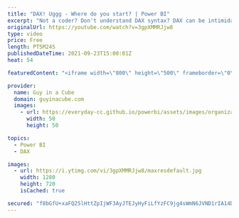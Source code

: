 ```yaml
---
title: "DAX! Uggg - Where do you start? | Power BI"
excerpt: "Not a coder? Don't understand DAX syntax? DAX can be intimidating and difficult to learn. Frustrating even! Learning DAX can make Power BI very rewarding. Adam has some resources to get you started in your journey.  Beginning the journey:  MS Learn: User DAX in Power BI Desktop (Free) https://docs.microsoft.com/learn/paths/dax-power-bi/"
originalUrl: https://youtube.com/watch?v=3gpXMMRJjw8
type: video
price: Free
length: PT5M24S
publishedDateTime: 2021-09-23T15:00:01Z
heat: 54

featuredContent: "<iframe width=\"800\" height=\"500\" frameborder=\"0\" src=\"https://www.youtube.com/embed/3gpXMMRJjw8\" allow=\"accelerometer; autoplay; encrypted-media; gyroscope; picture-in-picture\" allowfullscreen></iframe>"

provider:
  name: Guy in a Cube
  domain: guyinacube.com
  images:
    - url: https://everyday-cc.github.io/powerbi/assets/images/organizations/guyinacube.com-50x50.jpg
      width: 50
      height: 50

topics:
  - Power BI
  - DAX

images:
  - url: https://i.ytimg.com/vi/3gpXMMRJjw8/maxresdefault.jpg
    width: 1280
    height: 720
    isCached: true

secured: "f8bGfU+xaFQ25lHttZpIjWF3AyJTEJyHyFiLfYzFC9jg4sWmN6JVND1rIA14DCx9hINPr0N8zC+XmGt2PCSJXFNbnKB4Acwi3O4ozSxUv1ky+bp7YCJshDUfjJJD/62gOPDb33/kiHUHaO8EYkiw+Gkt/NUQld4f1NiapKSIYfSxVZcZjqYzPpehzJ/rwhuecuGCVjCunVX2y//ESnTikOaX2171WYGqFc2YbSMahzmQoC/eksXIZD71Yr6Q1Ak3/RzjbhdhukggTL5RhcqPi+DMXqBAQn94GuaiwSH5cy0PzX2zaT8I5BXu/r+iun0QXCVeASfaIBLcAMh3/fwnSLNbRAQf3gtbKpPD+SqqHvjEy6AgEjokJuKd4S4JK9VPbtb+Lmk64VY6yMvdIqNJ7NY9F9I8kLbfRLLIvsa13A8=;zmqkN1uOQ5D2dJttaHrJTg=="
---
```


